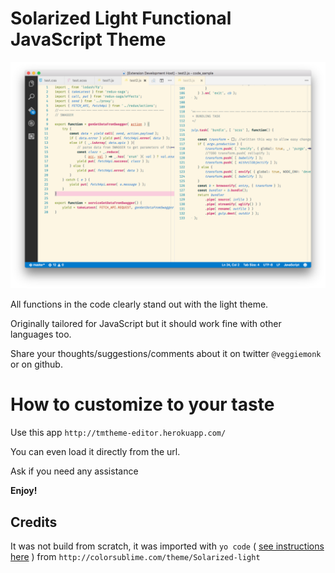 # Solarized Light Functional JavaScript Theme
![Screenshot](Screenshot_01.png)

All functions in the code clearly stand out with the light theme.

Originally tailored for JavaScript but it should work 
fine with other languages too.

Share your thoughts/suggestions/comments about it 
on twitter `@veggiemonk` or on github.


# How to customize to your taste

Use this app `http://tmtheme-editor.herokuapp.com/`

You can even load it directly from the url.

Ask if you need any assistance

**Enjoy!**

## Credits

It was not build from scratch, 
it was imported with `yo code` ( [see instructions here](https://code.visualstudio.com/docs/tools/yocode) ) 
from `http://colorsublime.com/theme/Solarized-light`